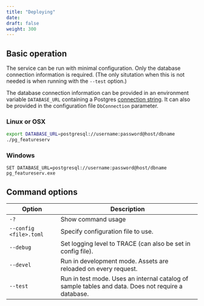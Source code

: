 ```yaml
---
title: "Deploying"
date:
draft: false
weight: 300
---
```


## Basic operation

The service can be run with minimal configuration.
Only the database connection information is required.
(The only situtation when this is not needed is when
running with the `--test` option.)

The database connection information can be provided in an environment variable
`DATABASE_URL` containing a Postgres [connection string](https://www.postgresql.org/docs/12/libpq-connect.html#LIBPQ-CONNSTRING).
It can also be provided in the configuration file `DbConnection` parameter.

### Linux or OSX
```sh
export DATABASE_URL=postgresql://username:password@host/dbname
./pg_featureserv
```

### Windows
```
SET DATABASE_URL=postgresql://username:password@host/dbname
pg_featureserv.exe
```

## Command options

|  Option  |  Description  |
|-------------|-----------|
| `-?` | Show command usage |
| `--config <file>.toml` | Specify configuration file to use. |
| `--debug` | Set logging level to TRACE (can also be set in config file). |
| `--devel`| Run in development mode.  Assets are reloaded on every request. |
| `--test` | Run in test mode.  Uses an internal catalog of sample tables and data.  Does not require a database. |
